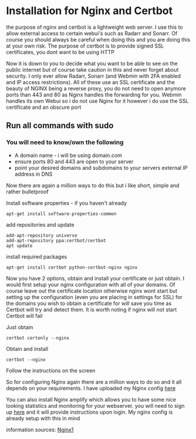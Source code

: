 # Installation for Nginx and Certbot
the purpose of nginx and certbot is a lightweight web server. I use this to allow external access to certain webui's such as Radarr and Sonarr. Of course you should always be careful when doing this and you are doing this at your own risk. The purpose of certbot is to provide signed SSL certificates, you dont want to be using HTTP

Now it is down to you to decide what you want to be able to see on the public internet but of course take caution in this and never forget about security. I only ever allow Radarr, Sonarr (and Webmin with 2FA enabled and IP access restrictions). All of these use an SSL certificate and the beauty of NGINX being a reverse proxy, you do not need to open anymore ports than 443 and 80 as Nginx handles the forwarding for you. Webmin handles its own Webui so i do not use Nginx for it however i do use the SSL certificate and an obscure port

## Run all commands with sudo

### You will need to know/own the following 
- A domain name - i will be using domain.com 
- ensure ports 80 and 443 are open to your server
- point your desired domains and subdomains to your servers external IP address in DNS 

Now there are again a million ways to do this but i like short, simple and rather bulletproof 

Install software properties - if you haven't already
```
apt-get install software-properties-common
```

add repositories and update
```
add-apt-repository universe
add-apt-repository ppa:certbot/certbot
apt update
```

install required packages
```
apt-get install certbot python-certbot-nginx nginx
```

Now you have 2 options, obtain and install your certificate or just obtain. I would first setup your nginx configuration with all of your domains. Of course leave out the certificate location otherwise nginx wont start but setting up the configuration (even you are placing in settings for SSL) for the domains you wish to obtain a certificate for will save you time as Certbot will try and detect them. It is worth noting if nginx will not start Certbot will fail

Just obtain
```
certbot certonly --nginx
```

Obtain and install
```
certbot --nginx
```

Follow the instructions on the screen

So for configuring Nginx again there are a million ways to do so and it all depends on your requirements. I have uploaded my Nginx config [here](/etc/nginx/)


You can also install Nginx amplify which allows you to have some nice looking statistics and monitoring for your webserver. you will need to sign up [here](https://amplify.nginx.com/login) and it will provide instructions upon login. My nginx config is already setup with this in mind


information sources: [Nginx1](https://certbot.eff.org/lets-encrypt/ubuntubionic-nginx)
